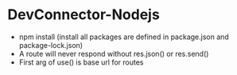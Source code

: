 # DevConnector-Nodejs

- npm install (install all packages are defined in package.json and package-lock.json)
- A route will never respond without res.json() or res.send()
- First arg of use() is base url for routes